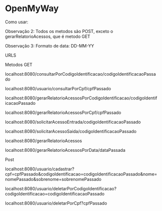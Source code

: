 # OpenMyWay


Como usar:

Observação 2: Todos os metodos são POST, exceto o gerarRelatorioAcessos, que é metodo GET

Observação 3: Formato de data: DD-MM-YY

URLS

Metodos GET

localhost:8080/consultarPorCodigoIdentificacao/codigoIdentificacaoPassado

localhost:8080/usuario/consultarPorCpf/cpfPassado

localhost:8080/gerarRelatorioAcessosPorCodigoIdentificacao/codigoIdentificacaoPassado

localhost:8080/gerarRelatorioAcessosPorCpf/cpfPassado

localhost:8080/solicitarAcessoEntrada/codigoIdentificacaoPassado

localhost:8080/solicitarAcessoSaida/codigoIdentificacaoPassado

localhost:8080/gerarRelatorioAcessos

localhost:8080/gerarRelatorioAcessosPorData/dataPassada

Post

localhost:8080/usuario/cadastrar?cpf=cpfPassado&codigoIdentificacao=codigoIdentificacaoPassado&nome=nomePassado&sobrenome=sobrenomePassado

localhost:8080/usuario/deletarPorCodigoIdentificacao?codigoIdentificacao=codigoIdentificacaoPassado

localhost:8080/usuario/deletarPorCpf?cpfPassado



